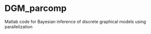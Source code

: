 # DGM_parcomp
Matlab code for Bayesian inference of discrete graphical models using parallelization
